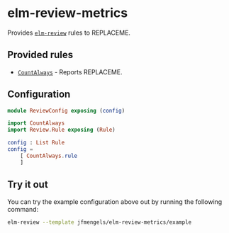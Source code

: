 # elm-review-metrics

Provides [`elm-review`](https://package.elm-lang.org/packages/jfmengels/elm-review/latest/) rules to REPLACEME.

## Provided rules

- [`CountAlways`](https://package.elm-lang.org/packages/jfmengels/elm-review-metrics/1.0.0/CountAlways) - Reports REPLACEME.

## Configuration

```elm
module ReviewConfig exposing (config)

import CountAlways
import Review.Rule exposing (Rule)

config : List Rule
config =
    [ CountAlways.rule
    ]
```

## Try it out

You can try the example configuration above out by running the following command:

```bash
elm-review --template jfmengels/elm-review-metrics/example
```
